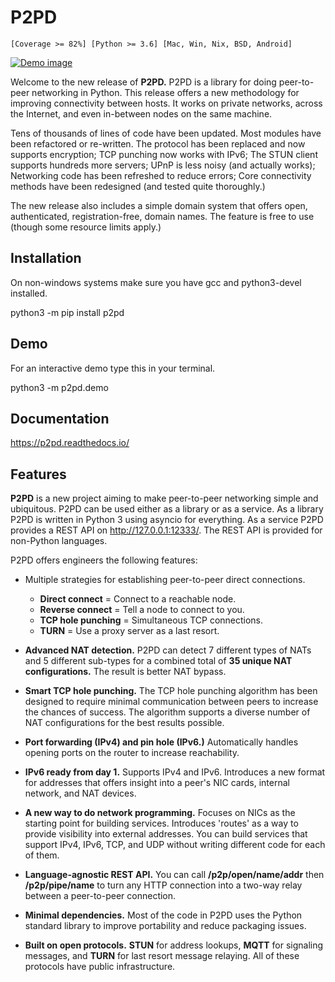# P2PD

``[Coverage >= 82%] [Python >= 3.6] [Mac, Win, Nix, BSD, Android]``

[![Demo image](https://github.com/robertsdotpm/p2pd/blob/main/demo_small.gif?raw=true)](https://github.com/robertsdotpm/p2pd/blob/main/demo_large.gif)

Welcome to the new release of **P2PD.** P2PD is a library for doing
peer-to-peer networking in Python. This release offers a new methodology
for improving connectivity between hosts. It works on private networks, across
the Internet, and even in-between nodes on the same machine.

Tens of thousands of lines of code have been updated. Most modules have been refactored or re-written. The protocol has been replaced and now supports encryption; TCP punching now works with IPv6; The STUN client supports hundreds more servers; UPnP is less noisy (and actually works); Networking code has been refreshed to reduce errors; Core connectivity methods have been redesigned (and tested quite thoroughly.)

The new release also includes a simple domain system that offers open,
authenticated, registration-free, domain names. The feature is free
to use (though some resource limits apply.)

## Installation

On non-windows systems make sure you have gcc and python3-devel installed.

   python3 -m pip install p2pd

## Demo

For an interactive demo type this in your terminal.

  python3 -m p2pd.demo

## Documentation

https://p2pd.readthedocs.io/

## Features

**P2PD** is a new project aiming to make peer-to-peer networking
simple and ubiquitous. P2PD can be used either as a library or as a service.
As a library P2PD is written in Python 3 using asyncio for everything.
As a service P2PD provides a REST API on http://127.0.0.1:12333/.
The REST API is provided for non-Python languages.

P2PD offers engineers the following features:

- Multiple strategies for establishing peer-to-peer direct connections.

  - **Direct connect** = Connect to a reachable node.
  - **Reverse connect** = Tell a node to connect to you.
  - **TCP hole punching** = Simultaneous TCP connections.
  - **TURN** = Use a proxy server as a last resort.
- **Advanced NAT detection.** P2PD can detect 7 different types of NATs and
   5 different sub-types for a combined total of **35 unique NAT
   configurations.** The result is better NAT bypass.
- **Smart TCP hole punching.** The TCP hole punching algorithm has been
   designed to require minimal communication between peers to increase
   the chances of success. The algorithm supports a diverse number of
   NAT configurations for the best results possible.
- **Port forwarding (IPv4) and pin hole (IPv6.)** Automatically
   handles opening ports on the router to increase reachability.
- **IPv6 ready from day 1.** Supports IPv4 and IPv6. Introduces a new
   format for addresses that offers insight into a peer's
   NIC cards, internal network, and NAT devices.
- **A new way to do network programming.** Focuses on NICs as the
   starting point for building services. Introduces 'routes' as a
   way to provide visibility into external addresses. You can build
   services that support IPv4, IPv6, TCP, and UDP without writing
   different code for each of them.
- **Language-agnostic REST API.** You can call **/p2p/open/name/addr**
   then **/p2p/pipe/name** to turn any HTTP connection into a two-way relay
   between a peer-to-peer connection.
- **Minimal dependencies.** Most of the code in P2PD uses the Python
  standard library to improve portability and reduce packaging issues.
- **Built on open protocols.**
   **STUN** for address lookups, **MQTT** for signaling messages, and
   **TURN** for last resort message relaying.
   All of these protocols have public infrastructure.
